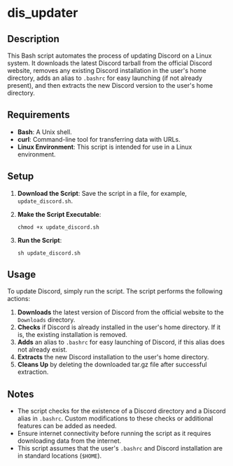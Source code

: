 # dis_updater

## Description
This Bash script automates the process of updating Discord on a Linux system. It downloads the latest Discord tarball from the official Discord website, removes any existing Discord installation in the user's home directory, adds an alias to `.bashrc` for easy launching (if not already present), and then extracts the new Discord version to the user's home directory.

## Requirements
- **Bash**: A Unix shell.
- **curl**: Command-line tool for transferring data with URLs.
- **Linux Environment**: This script is intended for use in a Linux environment.

## Setup
1. **Download the Script**: Save the script in a file, for example, `update_discord.sh`.

2. **Make the Script Executable**:
    ```
    chmod +x update_discord.sh
    ```

3. **Run the Script**:
    ```
    sh update_discord.sh
    ```

## Usage
To update Discord, simply run the script. The script performs the following actions:
1. **Downloads** the latest version of Discord from the official website to the `Downloads` directory.
2. **Checks** if Discord is already installed in the user's home directory. If it is, the existing installation is removed.
3. **Adds** an alias to `.bashrc` for easy launching of Discord, if this alias does not already exist.
4. **Extracts** the new Discord installation to the user's home directory.
5. **Cleans Up** by deleting the downloaded tar.gz file after successful extraction.

## Notes
- The script checks for the existence of a Discord directory and a Discord alias in `.bashrc`. Custom modifications to these checks or additional features can be added as needed.
- Ensure internet connectivity before running the script as it requires downloading data from the internet.
- This script assumes that the user's `.bashrc` and Discord installation are in standard locations (`$HOME`).
